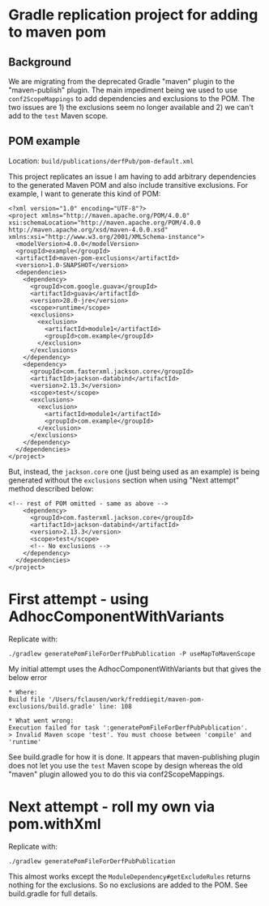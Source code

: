 # Gradle replication project for adding to maven pom

## Background

We are migrating from the deprecated Gradle "maven" plugin to the "maven-publish" plugin. The main impediment being we
used to use `conf2ScopeMappings` to add dependencies and exclusions to the POM. The two issues are 1) the exclusions
seem no longer available and 2) we can't add to the `test` Maven scope.

## POM example

Location: `build/publications/derfPub/pom-default.xml`

This project replicates an issue I am having to add arbitrary dependencies to the generated Maven POM and also include
transitive exclusions. For example, I want to generate this kind of POM:

```
<?xml version="1.0" encoding="UTF-8"?>
<project xmlns="http://maven.apache.org/POM/4.0.0" xsi:schemaLocation="http://maven.apache.org/POM/4.0.0 http://maven.apache.org/xsd/maven-4.0.0.xsd" xmlns:xsi="http://www.w3.org/2001/XMLSchema-instance">
  <modelVersion>4.0.0</modelVersion>
  <groupId>example</groupId>
  <artifactId>maven-pom-exclusions</artifactId>
  <version>1.0-SNAPSHOT</version>
  <dependencies>
    <dependency>
      <groupId>com.google.guava</groupId>
      <artifactId>guava</artifactId>
      <version>28.0-jre</version>
      <scope>runtime</scope>
      <exclusions>
        <exclusion>
          <artifactId>module1</artifactId>
          <groupId>com.example</groupId>
        </exclusion>
      </exclusions>
    </dependency>
    <dependency>
      <groupId>com.fasterxml.jackson.core</groupId>
      <artifactId>jackson-databind</artifactId>
      <version>2.13.3</version>
      <scope>test</scope>
      <exclusions>
        <exclusion>
          <artifactId>module1</artifactId>
          <groupId>com.example</groupId>
        </exclusion>
      </exclusions>
    </dependency>
  </dependencies>
</project>
```

But, instead, the `jackson.core` one (just being used as an example) is being generated without the `exclusions`
section when using "Next attempt" method described below:

```
<!-- rest of POM omitted - same as above -->
    <dependency>
      <groupId>com.fasterxml.jackson.core</groupId>
      <artifactId>jackson-databind</artifactId>
      <version>2.13.3</version>
      <scope>test</scope>
      <!-- No exclusions -->
    </dependency>
  </dependencies>
</project>
```

# First attempt - using AdhocComponentWithVariants

Replicate with:

```
./gradlew generatePomFileForDerfPubPublication -P useMapToMavenScope
```

My initial attempt uses the AdhocComponentWithVariants but that gives the below error

```
* Where:
Build file '/Users/fclausen/work/freddiegit/maven-pom-exclusions/build.gradle' line: 108

* What went wrong:
Execution failed for task ':generatePomFileForDerfPubPublication'.
> Invalid Maven scope 'test'. You must choose between 'compile' and 'runtime'
```

See build.gradle for how it is done. It appears that maven-publishing plugin does not let you use the `test` Maven scope by design whereas the old
"maven" plugin allowed you to do this via conf2ScopeMappings.

# Next attempt - roll my own via pom.withXml

Replicate with:

```
./gradlew generatePomFileForDerfPubPublication
```

This almost works except the `ModuleDependency#getExcludeRules` returns nothing for the exclusions. So no exclusions are
added to the POM. See build.gradle for full details.

